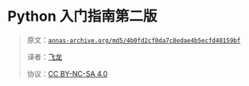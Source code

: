 # Python 入门指南第二版

> 原文：[`annas-archive.org/md5/4b0fd2cf0da7c8edae4b5ecfd40159bf`](https://annas-archive.org/md5/4b0fd2cf0da7c8edae4b5ecfd40159bf)
>
> 译者：[飞龙](https://github.com/wizardforcel)
>
> 协议：[CC BY-NC-SA 4.0](http://creativecommons.org/licenses/by-nc-sa/4.0/)